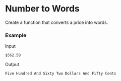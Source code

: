 # Number to Words

Create a function that converts a price into words.

### Example

Input 

```  
$562.50  
```

Output  
```  
Five Hundred And Sixty Two Dollars And Fifty Cents  
```  



